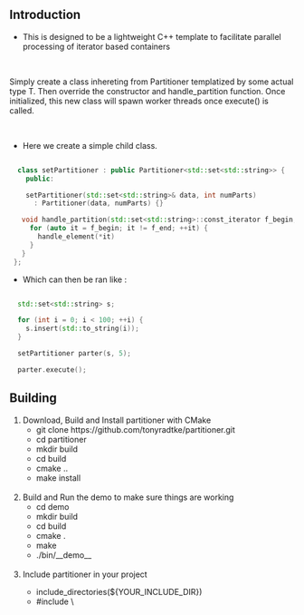 <h2> Introduction </h2>

  - This is designed to be a lightweight C++ template to facilitate parallel processing of iterator based containers

  <br>

  <p>
    Simply create a class inhereting from Partitioner templatized by some actual type T. Then override the constructor
    and handle_partition function. Once initialized, this new class will spawn worker threads once execute() is called. 
  </p>

  <br>

  - Here we create a simple child class.
  
  ```cpp

    class setPartitioner : public Partitioner<std::set<std::string>> {
      public: 

      setPartitioner(std::set<std::string>& data, int numParts) 
        : Partitioner(data, numParts) {}

     void handle_partition(std::set<std::string>::const_iterator f_begin, std::set<std::string>::const_iterator f_end) {
       for (auto it = f_begin; it != f_end; ++it) { 
         handle_element(*it)
       }  
     }
   };

 ```

  - Which can then be ran like : 

  ```cpp

    std::set<std::string> s;

    for (int i = 0; i < 100; ++i) {
      s.insert(std::to_string(i));
    }

    setPartitioner parter(s, 5); 

    parter.execute();

  ```

<h2> Building </h2>

<ol>
 <li> Download, Build and Install partitioner with CMake 
    <ul>
      <li> git clone https://github.com/tonyradtke/partitioner.git </li>
      <li> cd partitioner </li>
      <li> mkdir build </li>
      <li> cd build </li>
      <li> cmake .. </li>
      <li> make install </li>
    </ul>
  </li>
  <br>
  <li>  Build and Run the demo to make sure things are working 
    <ul> 
      <li> cd demo </li>
      <li> mkdir build </li>
      <li> cd build </li>
      <li> cmake . </li>
      <li> make </li>
      <li> ./bin/__demo__ </li>
    </ul>
  </li>
  <br>
  <li> Include partitioner in your project </li>
    <ul>
      <li> include_directories(${YOUR_INCLUDE_DIR})  </li>
      <li> #include \<Partitioner.hh\> </li>
    </ul> 
  </li>
  <br>
</ol>




